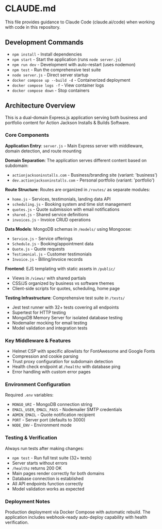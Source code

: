 # CLAUDE.md

This file provides guidance to Claude Code (claude.ai/code) when working with code in this repository.

## Development Commands

- `npm install` - Install dependencies
- `npm start` - Start the application (runs `node server.js`)
- `npm run dev` - Development with auto-restart (uses nodemon)
- `npm test` - Run the comprehensive test suite
- `node server.js` - Direct server startup
- `docker compose up --build -d` - Containerized deployment
- `docker compose logs -f` - View container logs
- `docker compose down` - Stop containers

## Architecture Overview

This is a dual-domain Express.js application serving both business and portfolio content for Action Jackson Installs & Builds Software.

### Core Components

**Application Entry**: `server.js` - Main Express server with middleware, domain detection, and route mounting

**Domain Separation**: The application serves different content based on subdomain:
- `actionjacksoninstalls.com` - Business/branding site (variant: 'business')
- `dev.actionjacksoninstalls.com` - Personal portfolio (variant: 'portfolio')

**Route Structure**: Routes are organized in `/routes/` as separate modules:
- `home.js` - Services, testimonials, landing data API
- `scheduling.js` - Booking system and time slot management
- `quotes.js` - Quote submission with email notifications
- `shared.js` - Shared service definitions
- `invoices.js` - Invoice CRUD operations

**Data Models**: MongoDB schemas in `/models/` using Mongoose:
- `Service.js` - Service offerings
- `Schedule.js` - Booking/appointment data
- `Quote.js` - Quote requests
- `Testimonial.js` - Customer testimonials
- `Invoice.js` - Billing/invoice records

**Frontend**: EJS templating with static assets in `/public/`
- Views in `/views/` with shared partials
- CSS/JS organized by business vs software themes
- Client-side scripts for quotes, scheduling, home page

**Testing Infrastructure**: Comprehensive test suite in `/tests/`
- Jest test runner with 32+ tests covering all endpoints
- Supertest for HTTP testing
- MongoDB Memory Server for isolated database testing
- Nodemailer mocking for email testing
- Model validation and integration tests

### Key Middleware & Features

- Helmet CSP with specific allowlists for FontAwesome and Google Fonts
- Compression and cookie parsing
- Trust proxy configuration for subdomain detection
- Health check endpoint at `/healthz` with database ping
- Error handling with custom error pages

### Environment Configuration

Required `.env` variables:
- `MONGO_URI` - MongoDB connection string
- `EMAIL_USER`, `EMAIL_PASS` - Nodemailer SMTP credentials
- `ADMIN_EMAIL` - Quote notification recipient
- `PORT` - Server port (defaults to 3000)
- `NODE_ENV` - Environment mode

### Testing & Verification

Always run tests after making changes:
- `npm test` - Run full test suite (32+ tests)
- Server starts without errors
- `/healthz` returns 200 OK
- Main pages render correctly for both domains
- Database connection is established
- All API endpoints function correctly
- Model validation works as expected

### Deployment Notes

Production deployment via Docker Compose with automatic rebuild. The application includes webhook-ready auto-deploy capability with health verification.